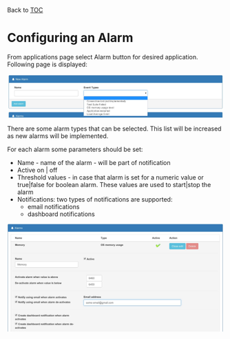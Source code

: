Back to [TOC](./Readme.md)

# Configuring an Alarm

From applications page select Alarm button for desired application. Following page is displayed:

![Add alarm](./img/configure-alarm.jpeg)

There are some alarm types that can be selected. This list will be increased as new alarms will be implemented.

For each alarm some parameters should be set:
* Name - name of the alarm - will be part of notification
* Active on | off
* Threshold values - in case that alarm is set for a numeric value or true|false for boolean alarm. These values are used to start|stop the alarm
* Notifications: two types of notifications are supported:
  * email notifications
  * dashboard notifications


![Edit alarm](./img/edit-alarm.jpeg)

